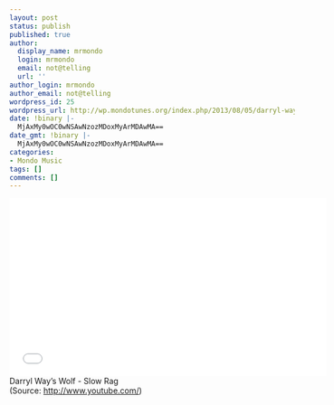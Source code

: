 ```yaml
---
layout: post
status: publish
published: true
author:
  display_name: mrmondo
  login: mrmondo
  email: not@telling
  url: ''
author_login: mrmondo
author_email: not@telling
wordpress_id: 25
wordpress_url: http://wp.mondotunes.org/index.php/2013/08/05/darryl-ways-wolf-slow-rag/
date: !binary |-
  MjAxMy0wOC0wNSAwNzozMDoxMyArMDAwMA==
date_gmt: !binary |-
  MjAxMy0wOC0wNSAwNzozMDoxMyArMDAwMA==
categories:
- Mondo Music
tags: []
comments: []
---
```

<iframe width="560" height="315" src="//www.youtube.com/embed/_gSda0DVU1w" frameborder="0"> </iframe>
Darryl Way’s Wolf - Slow Rag
<div class="attribution">(Source: <a href="http://www.youtube.com/">http://www.youtube.com/</a>)</div>
